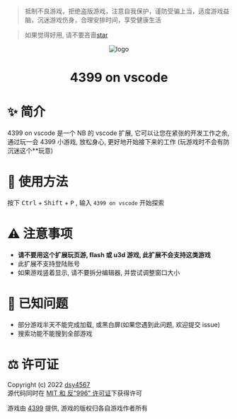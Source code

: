 > 抵制不良游戏，拒绝盗版游戏，注意自我保护，谨防受骗上当，适度游戏益脑，沉迷游戏伤身，合理安排时间，享受健康生活

> 如果觉得好用, 请不要吝啬[star](https://github.com/dsy4567/4399-on-vscode)

<p align="center">
<img src="https://dsy4567.github.io/icon.png" alt="logo" title="logo" />
<h1 align="center">4399 on vscode</h1>
</p>

# ✨ 简介

4399 on vscode 是一个 NB 的 vscode 扩展, 它可以让您在紧张的开发工作之余, 通过玩一会 4399 小游戏, 放松身心, 更好地开始接下来的工作 (玩游戏时不会有防沉迷这个\*\*玩意)

# 🔨 使用方法

按下 <kbd>Ctrl</kbd> + <kbd>Shift</kbd> + <kbd>P</kbd>
, 输入 `4399 on vscode` 开始探索

# ⚠️ 注意事项

-   **请不要用这个扩展玩页游, flash 或 u3d 游戏, 此扩展不会支持这类游戏**
-   此扩展不支持登陆账号
-   如果游戏竖着显示, 请不要拆分编辑器, 并尝试调整窗口大小

# 📢 已知问题

-   部分游戏半天不能完成加载, 或黑白屏(如果您遇到此问题, 欢迎提交 issue)
-   搜索功能不能搜到全部游戏

<!-- # 🛠️ 安装

此扩展还没有发布到扩展商店, 请点[这里](https://github.com/dsy4567/4399-on-vscode/blob/master/4399-on-vscode-0.0.1.vsix)安装

# 💊 运行/调试

1. 运行 `npm install` 安装依赖
2. 在 vscode 里按一下 <kbd>F5</kbd> -->

# ⚖️ 许可证

Copyright (c) 2022 [dsy4567](https://github.com/dsy4567/)  
源代码同时在 [MIT 和 反"996" 许可证](https://github.com/dsy4567/4399-on-vscode/blob/master/LICENSE)下获得许可

游戏由 [4399](http://www.4399.com) 提供, 游戏的版权归各自游戏作者所有
